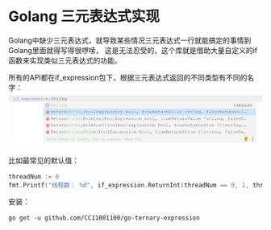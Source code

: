 # Golang 三元表达式实现

Golang中缺少三元表达式，就导致某些情况三元表达式一行就能搞定的事情到Golang里面就得写得很啰嗦， 这是无法忍受的，这个库就是借助大量自定义的if函数来实现类似三元表达式的功能。

所有的API都在if_expression包下，根据三元表达式返回的不同类型有不同的名字：
![](.README_images/26e47025.png)

比如最常见的默认值：

```go
threadNum := 0
fmt.Printf("线程数： %d", if_expression.ReturnInt(threadNum == 0, 1, threadNum))

```

安装：

```text
go get -u github.com/CC11001100/go-ternary-expression
```


